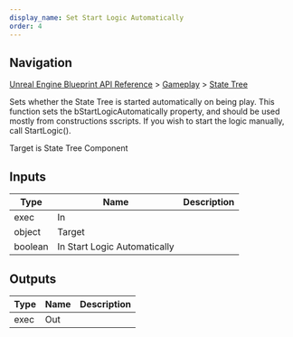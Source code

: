 ```yaml
---
display_name: Set Start Logic Automatically
order: 4
---
```

## Navigation

[Unreal Engine Blueprint API Reference](https://dev.epicgames.com/documentation/en-us/unreal-engine/BlueprintAPI) > [Gameplay](https://dev.epicgames.com/documentation/en-us/unreal-engine/BlueprintAPI/Gameplay) > [State Tree](https://dev.epicgames.com/documentation/en-us/unreal-engine/BlueprintAPI/Gameplay/StateTree)

Sets whether the State Tree is started automatically on being play.
This function sets the bStartLogicAutomatically property, and should be used mostly from constructions sscripts.
If you wish to start the logic manually, call StartLogic().

Target is State Tree Component

## Inputs

| Type | Name | Description |
| --- | --- | --- |
| exec | In |  |
| object | Target |  |
| boolean | In Start Logic Automatically |  |

## Outputs

| Type | Name | Description |
| --- | --- | --- |
| exec | Out |  |
